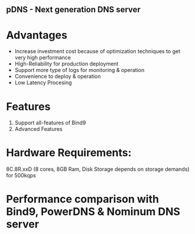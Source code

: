 pDNS - Next generation DNS server
---

# Advantages
- Increase investment cost because of optimization techniques to get very high performance
- High-Reliability for production deployment
- Support more type of logs for monitoring & operation
- Convenience to deploy & operation
- Low Latency Procesing

# Features
1. Support all-features of Bind9
2. Advanced Features

# Hardware Requirements: 
8C.8R.xxD (8 cores, 8GB Ram, Disk Storage depends on storage demands) for 500kqps

# Performance comparison with Bind9, PowerDNS & Nominum DNS server

